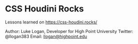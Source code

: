 # CSS Houdini Rocks

Lessons learned on https://css-houdini.rocks/

Author: Luke Logan, Developer for High Point University
Twitter: @llogan383
Email: llogan@highpoint.edu

